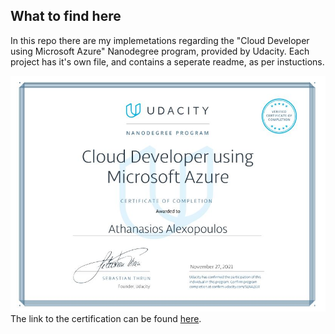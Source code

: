 ## What to find here
In this repo there are my implemetations regarding the "Cloud Developer using Microsoft Azure" Nanodegree program, provided by Udacity. Each project has it's own file, and contains a seperate readme, as per instuctions.

![Certification](./certificate.JPG) <br>
The link to the certification can be found [here](https://confirm.udacity.com/SLNAZ6JT).